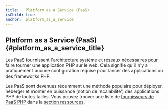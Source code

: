 ```yaml
---
title:   Platform as a Service (PaaS)
isChild: true
anchor:  platform_as_a_service
---
```


## Platform as a Service (PaaS)  {#platform_as_a_service_title}

Les PaaS fournissent l'architecture système et réseaux nécessaires pour faire tourner une application PHP sur le web.
Cela signifie qu'il n'y a pratiquement aucune configuration requise pour lancer des applications ou des frameworks PHP.

Les PaaS sont devenues récemment une méthode populaire pour déployer, héberger et monter en puissance (notion de
'scalabilité') des applications PHP de toutes tailles. Vous pouvez trouver une liste de [fournisseurs de PaaS PHP](#fournisseurs_paas_pour_php)
dans la [section ressources](#ressources).
